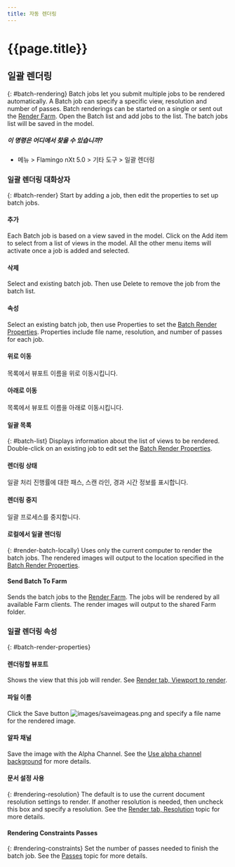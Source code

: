 ```yaml
---
title: 자동 렌더링
---
```


# {{page.title}}


## 일괄 렌더링
{: #batch-rendering}
Batch jobs let you submit multiple jobs to be rendered automatically. A Batch job can specify a specific view, resolution and number of passes. Batch renderings can be started on a single or sent out the [Render Farm](render-farm.html). Open the Batch list and add jobs to the list. The batch jobs list will be saved in the model.

##### 이 명령은 어디에서 찾을 수 있습니까?

 * 메뉴 > Flamingo nXt 5.0 > 기타 도구 > 일괄 렌더링

### 일괄 렌더링 대화상자
{: #batch-render}
Start by adding a job, then edit the properties to set up batch jobs.

#### 추가
Each Batch job is based on a view saved in the model.  Click on the Add item to select from a list of views in the model.  All the other menu items will activate once a job is added and selected.

#### 삭제
Select and existing batch job.  Then use Delete to remove the job from the batch list.

#### 속성
Select an existing batch job, then use Properties to set the [Batch Render Properties](#batch-render-properties).  Properties include file name, resolution, and number of passes for each job.

#### 위로 이동
목록에서 뷰포트 이름을 위로 이동시킵니다.

#### 아래로 이동
목록에서 뷰포트 이름을 아래로 이동시킵니다.

#### 일괄 목록
{: #batch-list}
Displays information about the list of views to be rendered. Double-click on an existing job to edit set the [Batch Render Properties](#batch-render-properties).

#### 렌더링 상태
일괄 처리 진행률에 대한 패스, 스캔 라인, 경과 시간 정보를 표시합니다.

####  렌더링 중지
일괄 프로세스를 중지합니다.

#### 로컬에서 일괄 렌더링
{: #render-batch-locally}
Uses only the current computer to render the batch jobs. The rendered images will output to the location specified in the [Batch Render Properties](#batch-render-properties).

####  Send Batch To Farm
Sends the batch jobs to the [Render Farm](render-farm.html). The jobs will be rendered by all available Farm clients. The render images will output to the shared Farm folder.

### 일괄 렌더링 속성
{: #batch-render-properties}

#### 렌더링할 뷰포트
Shows the view that this job will render. See [Render tab, Viewport to render](render-tab.html#viewtorender).

#### 파일 이름
Click the Save button ![images/saveimageas.png](images/saveimageas.png) and specify a file name for the rendered image.

#### 알파 채널
Save the image with the Alpha Channel.  See the [Use alpha channel background](environment-tab.html#alpha) for more details.

#### 문서 설정 사용
{: #rendering-resolution}
The default is to use the current document resolution settings to render.  If another resolution is needed, then uncheck this box and specify a resolution. See the [Render tab, Resolution](render-tab.html#resolution) topic for more details.

#### Rendering Constraints Passes
{: #rendering-constraints}
Set the number of passes needed to finish the batch job.  See the [Passes](documentproperties-flamingo.html#number-of-passes) topic for more details.

<!-- TODO: Flamingo nXt 5 runs from the RDK.  The need to Flamingo Automate render is not clear.  What is needed to run animations with nxt right now? Alpha channel This needs to be investigated. The rest of this section is commented out.-->

<!-- Commented out until automated render can be determined

## 애니메이션
{: #animation}
There are two ways to create animations in Rhino.  Animations can be configured using [Rhino's Animation toolbar](http://docs.mcneel.com/rhino/5/help/en-us/index.htm#commands/animation.htm) or using the [Bongo](http://bongo.rhino3d.com/) animation plugin.

##### To submit an animation job to the render farm
1. [FlamingoNXtAutomateRender](automate-rendering.html#flamingonxtautomaterender) 명령을 실행합니다.
1. In theConfigure Automated Render Commanddialog, select **Render to farm**.
 
Specify theJob name,and click theOKbutton.
 
Set a type of animation from Rhino'sAnimation setuptoolbar. SelectRenderFullas theCapture method.
 
Record the animation from theAnimationtoolbar. The render jobs will be sent to Render Farm.
 
When the jobs are finished in Render Farm, run theFlamingoNXtAutomateRendercommand again and select all the jobs in the dialog.
 
Click theCopy selected files to specified output folderbutton and select a folder where all the render images will be copied to.


## FlamingoNXtAutomateRender 명령
{: #flamingonxtautomaterender}


## Configure Automated Render Command

### 사용
Redirects the default **Render** command to use the **Render Farm**.

### 기본 렌더링 대화 사용
Resets the **Render** command to render directly instead of to the farm.

### 렌더링하기 위한 렌더링 패스의 수
렌더링 패스의 수를 지정합니다.

### 팜으로 렌더링
팜으로 렌더링하기 위해 **Render** 명령을 리디렉션합니다.

### 작업 이름
**Render Farm**  [작업 이름](automate-rendering.html#job-name)을 지정합니다.

## 렌더링 제한 조건

### 렌더링하기 위한 렌더링 패스의 수
Specifies the [number of passes](documentproperties-flamingo.html#number-of-passes).

### 알파 채널 저장
Saves the [alpha channel](render-window.html#save-with-alpha-channel) background.
-->
